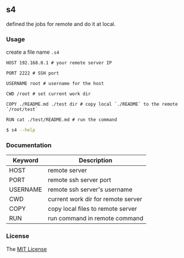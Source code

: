 ## s4

defined the jobs for remote and do it at local.

### Usage

create a file name `.s4`

```s4
HOST 192.168.0.1 # your remote server IP

PORT 2222 # SSH port

USERNAME root # username for the host

CWD /root # set current work dir

COPY ./README.md ./test dir # copy local `./README` to the remote `/root/test`

RUN cat ./test/README.md # run the command
```

```bash
$ s4 --help
```

### Documentation

| Keyword  | Description                        |
| -------- | ---------------------------------- |
| HOST     | remote server                      |
| PORT     | remote ssh server port             |
| USERNAME | remote ssh server's username       |
| CWD      | current work dir for remote server |
| COPY     | copy local files to remote server  |
| RUN      | run command in remote command      |

### License

The [MIT License](https://github.com/axetroy/kost/blob/master/LICENSE)
